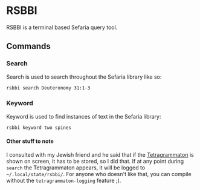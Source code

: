 # RSBBI

RSBBI is a terminal based Sefaria query tool.

## Commands
### Search
Search is used to search throughout the Sefaria library like so:
```bash
rsbbi search Deuteronomy 31:1-3
```

### Keyword
Keyword is used to find instances of text in the Sefaria library:
```bash
rsbbi keyword two spines
```

#### Other stuff to note
I consulted with my Jewish friend and he said that if the [Tetragrammaton](https://en.wikipedia.org/wiki/Tetragrammaton) is shown on screen, it has to be stored, so I did that. If at any point during `search` the Tetragrammaton appears, it will be logged to `~/.local/state/rsbbi/`. For anyone who doesn't like that, you can compile without the `tetragrammaton-logging` feature ;).
